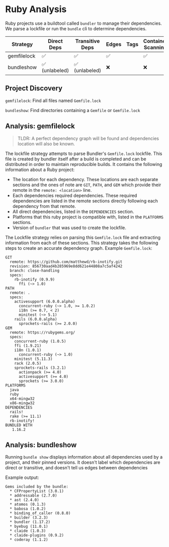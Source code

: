 # Ruby Analysis

Ruby projects use a buildtool called `bundler` to manage their dependencies. We
parse a lockfile or run the `bundle` cli to determine dependencies.

| Strategy    | Direct Deps                    | Transitive Deps                | Edges              | Tags | Container Scanning |
| ----------- | ------------------------------ | ------------------------------ | ------------------ | ---- | ------------------ |
| gemfilelock | :white_check_mark:             | :white_check_mark:             | :white_check_mark: |      | :white_check_mark: |
| bundleshow  | :white_check_mark: (unlabeled) | :white_check_mark: (unlabeled) | :x:                |      | :x:                |

## Project Discovery

`gemfilelock`: Find all files named `Gemfile.lock`

`bundleshow`: Find directories containing a `Gemfile` or `Gemfile.lock`

## Analysis: gemfilelock

> TLDR: A perfect dependency graph will be found and dependencies location will also be known.
 
The lockfile strategy attempts to parse Bundler's `Gemfile.lock` lockfile. This file is created by bundler itself after a build is completed and can be distributed in order to maintain reproducible builds. It contains the following information about a Ruby project:
- The location for each dependency. These locations are each separate sections and the ones of note are `GIT`, `PATH`, and `GEM` which provide their remote in the `remote: <location>` line.
- Each dependencies required dependencies. These required dependencies are listed in the remote sections directly following each dependency from that remote.
- All direct dependencies, listed in the `DEPENDENCIES` section.
- Platforms that this ruby project is compatible with, listed in the `PLATFORMS` sections.
- Version of `bundler` that was used to create the lockfile.

The Lockfile strategy relies on parsing this `Gemfile.lock` file and extracting
information from each of these sections. This strategy takes the following steps
to create an accurate dependency graph. Example `Gemfile.lock`:

```
GIT
  remote: https://github.com/matthewd/rb-inotify.git
  revision: 856730aad4b285969e8dd621e44808a7c5af4242
  branch: close-handling
  specs:
    rb-inotify (0.9.9)
      ffi (~> 1.0)
PATH
  remote: .
  specs:
    activesupport (6.0.0.alpha)
      concurrent-ruby (~> 1.0, >= 1.0.2)
      i18n (>= 0.7, < 2)
      minitest (~> 5.1)
    rails (6.0.0.alpha)
      sprockets-rails (>= 2.0.0)
GEM
  remote: https://rubygems.org/
  specs:
    concurrent-ruby (1.0.5)
    ffi (1.9.21)
    i18n (1.0.1)
      concurrent-ruby (~> 1.0)
    minitest (5.11.3)
    rack (2.0.5)
    sprockets-rails (3.2.1)
      actionpack (>= 4.0)
      activesupport (>= 4.0)
      sprockets (>= 3.0.0)
PLATFORMS
  java
  ruby
  x64-mingw32
  x86-mingw32
DEPENDENCIES
  rails!
  rake (>= 11.1)
  rb-inotify!
BUNDLED WITH
   1.16.2
```

## Analysis: bundleshow

Running `bundle show` displays information about all dependencies used by a
project, and their pinned versions. It doesn't label which dependencies are
direct or transitive, and doesn't tell us edges between dependencies

Example output:

```
Gems included by the bundle:
  * CFPropertyList (3.0.1)
  * addressable (2.7.0)
  * ast (2.4.0)
  * atomos (0.1.3)
  * babosa (1.0.2)
  * binding_of_caller (0.8.0)
  * builder (3.2.3)
  * bundler (1.17.2)
  * byebug (11.0.1)
  * claide (1.0.3)
  * claide-plugins (0.9.2)
  * coderay (1.1.2)
```
